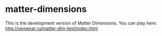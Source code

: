 # matter-dimensions
This is the development version of Matter Dimensions.
You can play here: http://semenar.ru/matter-dim-test/index.html
